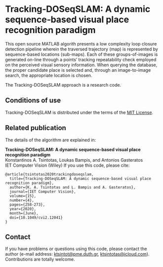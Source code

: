 # Tracking‐DOSeqSLAM: A dynamic sequence‐based visual place recognition paradigm

This open source MATLAB algorith presents a low complexity loop closure detection pipeline wherein the traversed trajectory (map) is represented by sequence-based locations (sub-maps).
Each of these groups-of-images is generated on-line through a points’ tracking repeatability check employed on the perceived visual sensory information.
When querying the database, the proper candidate place is selected and, through an image-to-image search, the appropriate location is chosen.

The Tracking-DOSeqSLAM approach is a research code.

## Conditions of use
Tracking-DOSeqSLAM is distributed under the terms of the [MIT License](https://github.com/ktsintotas/Bag-of-Tracked-Words/blob/master/LICENSE).

## Related publication
The details of the algorithm are explained in:

**Tracking‐DOSeqSLAM: A dynamic sequence‐based visual place recognition paradigm<br/>**
Konstantinos A. Tsintotas, Loukas Bampis, and Antonios Gasteratos<br/>
IET Computer Vision (Wiley)
If you use this code, please cite:

```
@article{tsintotas2020trackingdoseqslam,
  title={Tracking‐DOSeqSLAM: A dynamic sequence‐based visual place recognition paradigm},  
  author={K. A. Tsintotas and L. Bampis and A. Gasteratos},   
  journal={IET Computer Vision},
  volume={15},
  number={4},
  pages={258-273},
  year={2020},   
  month={June}, 
  doi={10.1049/cvi2.12041}  
}
```
## Contact
If you have problems or questions using this code, please contact the author (e-mail address: ktsintot@pme.duth.gr, ktsintotas@icloud.com). Contributions are totally welcome.
